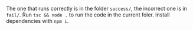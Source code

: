 The one that runs correctly is in the folder `success/`, the incorrect one is in `fail/`. Run `tsc && node .` to run the code in the current foler.
Install dependencies with `npm i`.
